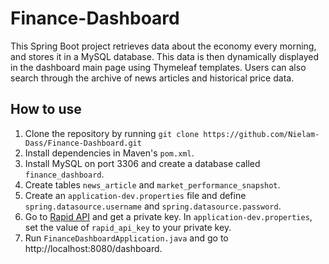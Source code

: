 # Finance-Dashboard
This Spring Boot project retrieves data about the economy every morning, and stores it in a MySQL database. 
This data is then dynamically displayed in the dashboard main page using Thymeleaf templates. 
Users can also search through the archive of news articles and historical price data.

## How to use
1. Clone the repository by running `git clone https://github.com/Nielam-Dass/Finance-Dashboard.git`
2. Install dependencies in Maven's `pom.xml`. 
3. Install MySQL on port 3306 and create a database called `finance_dashboard`.
4. Create tables `news_article` and `market_performance_snapshot`.
5. Create an `application-dev.properties` file and define `spring.datasource.username` and `spring.datasource.password`.
6. Go to [Rapid API][rapidapi] and get a private key. In `application-dev.properties`, set the value of `rapid_api_key` to your private key.
7. Run `FinanceDashboardApplication.java` and go to http://localhost:8080/dashboard.

[rapidapi]: https://rapidapi.com/
